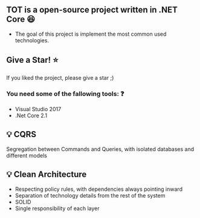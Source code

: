## TOT is a open-source project written in .NET Core :laughing:

* The goal of this project is implement the most common used technologies.

## Give a Star! :star:
If you liked the project, please give a star ;)

### You need some of the fallowing tools: :question:

* Visual Studio 2017
* .Net Core 2.1

## :bulb: CQRS

Segregation between Commands and Queries, with isolated databases and different models

## :bulb: Clean Architecture

* Respecting policy rules, with dependencies always pointing inward
* Separation of technology details from the rest of the system
* SOLID
* Single responsibility of each layer
